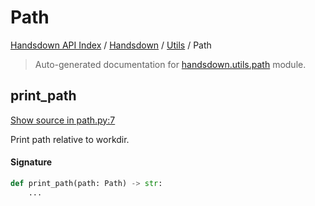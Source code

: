 # Path

[Handsdown API Index](../../README.md#handsdown-api-index) / [Handsdown](../index.md#handsdown) / [Utils](./index.md#utils) / Path

> Auto-generated documentation for [handsdown.utils.path](https://github.com/vemel/handsdown/blob/main/handsdown/utils/path.py) module.

## print_path

[Show source in path.py:7](https://github.com/vemel/handsdown/blob/main/handsdown/utils/path.py#L7)

Print path relative to workdir.

#### Signature

```python
def print_path(path: Path) -> str:
    ...
```
